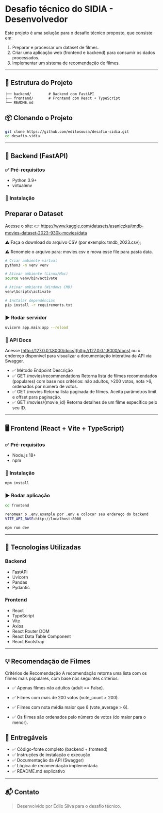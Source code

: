 
# Desafio técnico do SIDIA - Desenvolvedor

Este projeto é uma solução para o desafio técnico proposto, que consiste em:

1. Preparar e processar um dataset de filmes.
2. Criar uma aplicação web (frontend e backend) para consumir os dados processados.
3. Implementar um sistema de recomendação de filmes.

---

## 📁 Estrutura do Projeto

```
├── backend/        # Backend com FastAPI
├── frontend/       # Frontend com React + TypeScript
└── README.md
```
## 📦 Clonando o Projeto

```bash
git clone https://github.com/edilosousa/desafio-sidia.git
cd desafio-sidia
```
---

## 🔧 Backend (FastAPI)

### ✅ Pré-requisitos

- Python 3.9+
- virtualenv

### 🔽 Instalação

## Preparar o Dataset
Acesse o site:
👉 https://www.kaggle.com/datasets/asaniczka/tmdb-movies-dataset-2023-930k-movies/data

⚠ Faça o download do arquivo CSV (por exemplo: tmdb_2023.csv);

⚠ Renomeie o arquivo para: movies.csv e mova esse file para pasta data.

```bash
# Criar ambiente virtual
python3 -m venv venv

# Ativar ambiente (Linux/Mac)
source venv/bin/activate

# Ativar ambiente (Windows CMD)
venv\Scripts\activate

# Instalar dependências
pip install -r requirements.txt
```

### ▶️ Rodar servidor

```bash
uvicorn app.main:app --reload
```

### 🧪 API Docs

Acesse [http://127.0.0.1:8000/docs](http://127.0.0.1:8000/docs) ou o endereço disponivel para visualizar a documentação interativa da API via Swagger.
- ✅ Método	Endpoint	Descrição
- ✅ GET	/movies/recommendations	Retorna lista de filmes recomendados (populares) com base nos critérios: não adultos, >200 votos, nota >6, ordenados por número de votos.
- ✅ GET	/movies	Retorna lista paginada de filmes. Aceita parâmetros limit e offset para paginação.
- ✅ GET	/movies/{movie_id}	Retorna detalhes de um filme específico pelo seu ID.

---

## 🖥️ Frontend (React + Vite + TypeScript)

### ✅ Pré-requisitos

- Node.js 18+
- npm

### 🔽 Instalação

```bash
npm install
```

### ▶️ Rodar aplicação

```bash
cd frontend

renomear o .env.example por .env e colocar seu endereço do backend
VITE_API_BASE=http://localhost:8000

npm run dev
```

---

## 📌 Tecnologias Utilizadas

### Backend

- FastAPI
- Uvicorn
- Pandas
- Pydantic


### Frontend

- React
- TypeScript
- Vite
- Axios
- React Router DOM
- React Data Table Component
- React Bootstrap

---

## 💡 Recomendação de Filmes

Critérios de Recomendação
A recomendação retorna uma lista com os filmes mais populares, com base nos seguintes critérios:

- ✅ Apenas filmes não adultos (adult == False).

- ✅ Filmes com mais de 200 votos (vote_count > 200).

- ✅ Filmes com nota média maior que 6 (vote_average > 6).

- ✅ Os filmes são ordenados pelo número de votos (do maior para o menor).


## 📄 Entregáveis

- ✅ Código-fonte completo (backend + frontend)
- ✅ Instruções de instalação e execução
- ✅ Documentação da API (Swagger)
- ✅ Lógica de recomendação implementada
- ✅ README.md explicativo

---

## 📬 Contato

> Desenvolvido por Édilo Silva para o desafio técnico.
